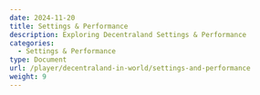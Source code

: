 ```yaml
---
date: 2024-11-20
title: Settings & Performance
description: Exploring Decentraland Settings & Performance
categories:
  - Settings & Performance
type: Document
url: /player/decentraland-in-world/settings-and-performance
weight: 9
---
```



